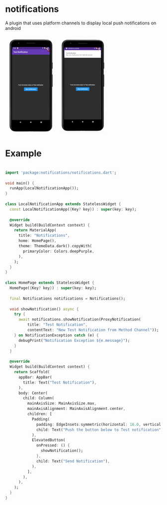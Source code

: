 # notifications

A plugin that uses platform channels to display local push notifications on android

<span style="display: flex">
<img src="images/Layout.JPG" height="300" style="margin: 12px" />
<img src="images/Notification.JPG" height="300" style="margin: 12px" />
</span>

# Example

```dart

import 'package:notifications/notifications.dart';

void main() {
  runApp(LocalNotificationApp());
}

class LocalNotificationApp extends StatelessWidget {
  const LocalNotificationApp({Key? key}) : super(key: key);

  @override
  Widget build(BuildContext context) {
    return MaterialApp(
      title: "Notifications",
      home: HomePage(),
      theme: ThemeData.dark().copyWith(
        primaryColor: Colors.deepPurple,
      ),
    );
  }
}

class HomePage extends StatelessWidget {
  HomePage({Key? key}) : super(key: key);

  final Notifications notifications = Notifications();

  void showNotification() async {
    try {
      await notifications.showNotification(ProxyNotification(
          title: "Test Notification",
          contentText: "New Test Notification from Method Channel"));
    } on NotificationException catch (e) {
      debugPrint("Notification Exception ${e.message}");
    }
  }

  @override
  Widget build(BuildContext context) {
    return Scaffold(
      appBar: AppBar(
        title: Text("Test Notification"),
      ),
      body: Center(
        child: Column(
          mainAxisSize: MainAxisSize.max,
          mainAxisAlignment: MainAxisAlignment.center,
          children: [
            Padding(
              padding: EdgeInsets.symmetric(horizontal: 16.0, vertical: 12.0),
              child: Text("Push the button below to Test notification"),
            ),
            ElevatedButton(
              onPressed: () {
                showNotification();
              },
              child: Text("Send Notification"),
            ),
          ],
        ),
      ),
    );
  }
}

```
